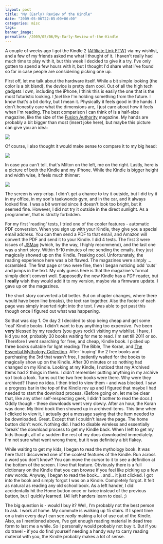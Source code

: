 ```yaml
---
layout: post
title: "My (Early) Review of the Kindle"
date: "2009-05-06T22:05:00+06:00"
categories: misc 
tags: 
banner_image: 
permalink: /2009/05/06/My-Early-Review-of-the-Kindle
---
```


A couple of weeks ago I got the Kindle 2 (<a href="http://www.amazon.com/gp/product/B00154JDAI?ie=UTF8&tag=raymondcamden-20&linkCode=as2&camp=1789&creative=9325&creativeASIN=B00154JDAI">Affiliate Link FTW</a><img src="http://www.assoc-amazon.com/e/ir?t=raymondcamden-20&l=as2&o=1&a=B00154JDAI" width="1" height="1" border="0" alt="" style="border:none !important; margin:0px !important;" />) via my wishlist, and a few of my friends asked me what I thought of it. I haven't really had much time to play with it, but this week I decided to give it a try. I've only gotten to spend a few hours with it, but I thought I'd share what I've found so far in case people are considering picking one up.
<!--more-->
First off, let me talk about the hardware itself. While a bit simple looking (the color is a bit bland), the device is pretty darn cool. Out of all the high tech gadgets I own, including the iPhone, I think this is easily the one that is the most futuristic looking. I <i>feel</i> like I'm holding something from the future. I know that's a bit dorky, but I mean it. Physically it feels good in the hands. I don't honestly care what the dimensions are, I just care about how it feels when I'm reading. The best comparison I can think of is a half-size magazine, like the size of the <a href="http://www.fusionauthority.com/">Fusion Authority</a> magazine. My hands are probably a bit bigger than most (insert joke here), but maybe this picture can give you an idea:

<img src="https://static.raymondcamden.com/images//Photo 4.jpg">

Of course, I also thought it would make sense to compare it to my big head:

<img src="https://static.raymondcamden.com/images/cfjedi//Photo 5.jpg">

In case you can't tell, that's Milton on the left, me on the right. Lastly, here is a picture of both the Kindle and my iPhone. While the Kindle is bigger height and width wise, it feels much thinner:

<img src="https://static.raymondcamden.com/images/cfjedi//Photo 6.jpg">

The screen is <i>very</i> crisp. I didn't get a chance to try it outside, but I did try it in my office, in my son's taekwondo gym, and in the car, and it always looked fine. I was a bit worried since it doesn't look too bright, but it seemed fine. However, I did not try it outside in the direct sunlight. As a programmer, that is strictly forbidden. 

For my first 'reading' tests, I tried one of the cooler features - automatic PDF conversion. When you sign up with your Kindle, they give you a special email address. You can then send a PDF to that email, and Amazon will convert the PDF and send it to your Kindle. I did 4 tests. The first 3 were issues of <a href="http://www.jsmag.com">JSMag</a> (which, by the way, I highly recommend</a>), and the last one was a short story. Within 5-10 minutes of me sending the emails, they just magically showed up on the Kindle. Freaking cool. Unfortunately, the reading experience here was a bit flawed. The magazines were simply ... scrambled. The first page or two were fine, then I began noticing odd 'cuts' and jumps in the text. My only guess here is that the magazine's format simply didn't convert well. Supposedly the new Kindle has a PDF reader, but I <b>really</b> wish they would add it to my version, maybe via a firmware update. I gave up on the magazines.

The short story converted a bit better. But on chapter changes, where there would have been line breaks), the text ran together. Also the footer of each page was simply inserted right into the text. I was able to get past this though once I figured out what was happening. 

So that was day 1. On day 2 I decided to stop being cheap and get some 'real' Kindle books. I didn't want to buy anything too expensive. I've been <b>very</b> blessed by my readers (you guys rock!) visiting my wishlist. I have, I kid you not, probably 30 books waiting for me to read. I'm set till 2011 or so. Therefore I went searching for free, and cheap, Kindle book. I picked up three books suitable for light reading: The Bible, The Koran, and <a href="http://www.amazon.com/The-Essential-Mythology-Collection/dp/B001E38KPE/ref=sr_1_1?ie=UTF8&s=digital-text&qid=1241660468&sr=1-1">The Essential Mythology Collection</a>. After 'buying' the 2 free books and purchasing the 3rd that wasn't free, I patiently waited for the books to magically show up on the Kindle. After 30 minutes or so nothing had changed on my Kindle. Looking at my Kindle, I noticed that my Archived Items had 2 things in them. I didn't remember putting anything in my archive so I took a look. Turns out the two free books were there. Why were they archived? I have no idea. I then tried to view them - and was blocked. I saw a progress bar in the top of the Kindle rev up and I figured that maybe I had needed to start the download process. (Before going on, let me be clear that, like any other self-respecting geek, I didn't bother to read the docs.) Oddly though - these downloads went very slowly. After an hour, the Koran was done. My third book then showed up in archived items. This time when I clicked to view it, I actually got a message saying that the item needed to be downloaded. Great. Except that I couldn't leave the page. The home button didn't work. Nothing did. I had to disable wireless and essentially 'break' the download process to get my Kindle back. When I left to get my kids though, all of a sudden the rest of my docs downloaded immediately. I'm not sure what went wrong there, but it was definitely a bit flakey.

While waiting to get my kids, I began to read the mythology book. It was here that I discovered one of the coolest features of the Kindle. Run across a word you don't know? You can move the cursor to it to see a definition at the bottom of the screen. I love that feature. Obviously there is a full dictionary on the Kindle that you can browse if you feel like picking up a few new words. Anyway, I began to read the book.... and... it just clicked. I got into the book and simply forgot I was on a Kindle. Completely forgot. It felt as natural as reading any old school book. As a left hander, I did accidentally hit the Home button once or twice instead of the previous button, but I quickly learned. (All left handers learn to deal. ;)

The big question is - would I buy it? Well, I'm probably not the best person to ask. I work at home. My commute is walking up 15 stairs. If I spent time on a train every day I can see <i>really</i> making a lot of use out of the Kindle. Also, as I mentioned above, I've got enough reading material in dead tree form to last me a while. So I personally would probably not buy it. But if you do travel - if you do find yourself needing a handy way to carry reading material with you, the Kindle probably makes a lot of sense.